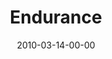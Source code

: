 ---
layout: message
category: message
series: "Free"
title: "Endurance"
date: 2010-03-14-00-00
message_id: 608
audio-description: "Brian Tome discusses the four phases we go through as we pursue freedom."
audio: "http://s3.amazonaws.com/crossroadsaudiomessages/Free4.mp3"
audio-title: "Endurance"
audio-duration: "32:35"
program-description: ""
program: "http://www.crossroads.net/players/media/hq/03_13-14_10Program.pdf"
program-title: "Endurance (Program)"
video-description: "Brian Tome talks about the importance of endurance and the four phases we go through on the way to freedom."
video-title: "Endurance"
video: "https://s3.amazonaws.com/crossroadsvideomessages/Free4.mp4"
video-poster: "https://www.crossroads.net/uploadedfiles/Free4-still.jpg"
---
